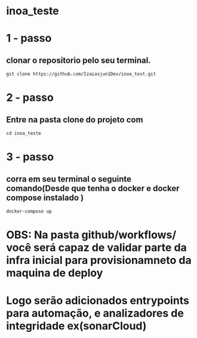 # inoa_teste

# 1 - passo
## clonar o repositorio pelo seu terminal.
```git clone https://github.com/Izaiasjun1Dev/inoa_test.git```
# 2 - passo
## Entre na pasta clone do projeto com
```cd inoa_teste```
# 3 - passo
## corra em seu terminal o seguinte comando(Desde que tenha o docker e docker compose instalado )
```docker-compose up```

# OBS: Na pasta github/workflows/ você será capaz de validar parte da infra inicial para provisionamneto da maquina de deploy

# Logo serão adicionados entrypoints para automação, e analizadores de integridade ex(sonarCloud)

